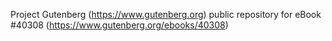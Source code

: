 Project Gutenberg (https://www.gutenberg.org) public repository for eBook #40308 (https://www.gutenberg.org/ebooks/40308)

